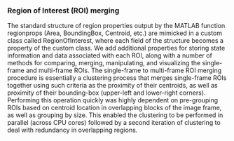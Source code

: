 ### Region of Interest (ROI) merging

The standard structure of region properties output by the MATLAB function regionprops (Area, BoundingBox, Centroid, etc.) are mimicked in a custom class called RegionOfInterest, where each field of the structure becomes a property of the custom class. We add additional properties for storing state information and data associated with each ROI, along with a number of methods for comparing, merging, manipulating, and visualizing the single-frame and multi-frame ROIs. The single-frame to multi-frame ROI merging procedure is essentially a clustering process that merges single-frame ROIs together using such criteria as the proximity of their centroids, as well as proximity of their bounding-box (upper-left and lower-right corners). Performing this operation quickly was highly dependent on pre-grouping ROIs based on centroid location in overlapping blocks of the image frame, as well as grouping by size. This enabled the clustering to be performed in parallel (across CPU cores) followed by a second iteration of clustering to deal with redundancy in overlapping regions.

